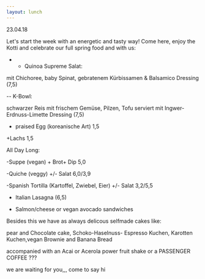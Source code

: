 ```yaml
---
layout: lunch
---
```


23.04.18

Let's start the week with an energetic and tasty way! Come here, enjoy the Kotti and celebrate our full spring food and with us:

- - Quinoa Supreme Salat:

mit Chichoree, baby Spinat, gebratenem K&uuml;rbissamen & Balsamico Dressing (7,5)

-- K-Bowl:

schwarzer Reis mit frischem Gem&uuml;se, Pilzen, Tofu serviert mit Ingwer-Erdnuss-Limette Dressing (7,5)

+ praised Egg (koreanische Art) 1,5

+Lachs 1,5

All Day Long:

-Suppe (vegan) + Brot+ Dip 5,0

-Quiche (veggy) +/- Salat 6,0/3,9

-Spanish Tortilla (Kartoffel, Zwiebel, Eier) +/- Salat 3,2/5,5

- Italian Lasagna (6,5)

- Salmon/cheese or vegan avocado sandwiches

Besides this we have as always delicous selfmade cakes like:

pear and Chocolate cake, Schoko-Haselnuss- Espresso Kuchen, Karotten Kuchen,vegan Brownie and Banana Bread

accompanied with an Acai or Acerola power fruit shake or a PASSENGER COFFEE ???

we are waiting for you,,, come to say hi